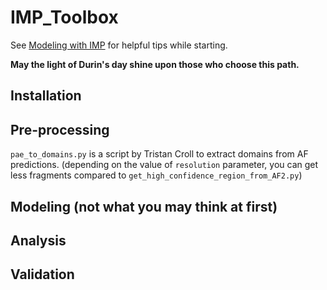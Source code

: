 # IMP_Toolbox

See [Modeling with IMP](https://docs.google.com/document/d/1gaG83RsEBQNemuWwhra0TP0c0jg_WwdeZI1yD_S3RPQ/edit?usp=sharing) for helpful tips while starting. 

**May the light of Durin's day shine upon those who choose this path.**

## Installation

## Pre-processing
``pae_to_domains.py`` is a script by Tristan Croll to extract domains from AF predictions. (depending on the value of ``resolution`` parameter, you can get less fragments compared to ``get_high_confidence_region_from_AF2.py``)

## Modeling (not what you may think at first)

## Analysis

## Validation


